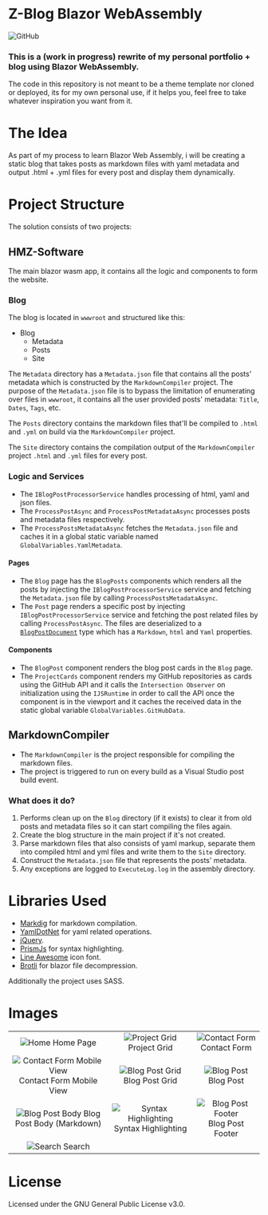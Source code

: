 # Z-Blog Blazor WebAssembly
![GitHub](https://img.shields.io/github/license/hmz777/HMZ-Software-Blazor-WebAssembly?color=black&style=flat-square)

### This is a (work in progress) rewrite of my personal portfolio + blog using Blazor WebAssembly.

The code in this repository is not meant to be a theme template nor cloned or deployed, its for my own personal use, if it helps you, feel free to take whatever inspiration you want from it.

# The Idea
As part of my process to learn Blazor Web Assembly, i will be creating a static blog that takes posts as markdown files with yaml metadata and output .html + .yml files for every post and display them dynamically.

# Project Structure
The solution consists of two projects:

## HMZ-Software
The main blazor wasm app, it contains all the logic and components to form the website.

### Blog
The blog is located in `wwwroot` and structured like this:

- Blog
    - Metadata
    - Posts
    - Site
    
The `Metadata` directory has a `Metadata.json` file that contains all the posts' metadata which is constructed by the `MarkdownCompiler` project.
The purpose of the `Metadata.json` file is to bypass the limitation of enumerating over files in `wwwroot`, it contains all the user provided posts' metadata: `Title`, `Dates`, `Tags`, etc.

The `Posts` directory contains the markdown files that'll be compiled to `.html` and `.yml` on build via the `MarkdownCompiler` project.

The `Site` directory contains the compilation output of the `MarkdownCompiler` project `.html` and `.yml` files for every post.

### Logic and Services
- The `IBlogPostProcessorService` handles processing of html, yaml and json files.
- The `ProcessPostAsync` and `ProcessPostMetadataAsync` processes posts and metadata files respectively.
- The `ProcessPostsMetadataAsync` fetches the `Metadata.json` file and caches it in a global static variable named `GlobalVariables.YamlMetadata`.

#### Pages
- The `Blog` page has the `BlogPosts` components which renders all the posts by injecting the `IBlogPostProcessorService` service and fetching the `Metadata.json` file by calling `ProcessPostsMetadataAsync`.
- The `Post` page renders a specific post by injecting `IBlogPostProcessorService` service and fetching the post related files by calling `ProcessPostAsync`.
The files are deserialized to a [`BlogPostDocument`](https://github.com/hmz777/Z-Blog-Blazor-Wasm/blob/master/HMZ-Software/Models/BlogPostDocument.cs) type which has a `Markdown`, `html` and `Yaml` properties.

#### Components
- The `BlogPost` component renders the blog post cards in the `Blog` page.
- The `ProjectCards` component renders my GitHub repositories as cards using the GitHub API and it calls the `Intersection Observer` on initialization using the `IJSRuntime` in order to call the API once the component is in the viewport and it caches the received data in the static global variable `GlobalVariables.GitHubData`.

## MarkdownCompiler
- The `MarkdownCompiler` is the project responsible for compiling the markdown files.
- The project is triggered to run on every build as a Visual Studio post build event.

### What does it do?
1. Performs clean up on the `Blog` directory (if it exists) to clear it from old posts and metadata files so it can start compiling the files again.
2. Create the blog structure in the main project if it's not created.
3. Parse markdown files that also consists of yaml markup, separate them into compiled html and yml files and write them to the `Site` directory.
4. Construct the `Metadata.json` file that represents the posts' metadata.
5. Any exceptions are logged to `ExecuteLog.log` in the assembly directory.

# Libraries Used
- [Markdig](https://github.com/lunet-io/markdig) for markdown compilation.
- [YamlDotNet](https://github.com/aaubry/YamlDotNet) for yaml related operations.
- [jQuery](https://github.com/jquery/jquery).
- [PrismJs](https://github.com/PrismJS/prism) for syntax highlighting.
- [Line Awesome](https://github.com/icons8/line-awesome) icon font.
- [Brotli](https://github.com/google/brotli) for blazor file decompression.

Additionally the project uses SASS.

# Images

| | | |
|:-------------------------:|:-------------------------:|:-------------------------:|
|![Home](https://i.imgur.com/ve8LUTM.png) Home Page | ![Project Grid](https://i.imgur.com/I6hVZgW.png) Project Grid | ![Contact Form](https://i.imgur.com/olopEYf.png) Contact Form |
| ![Contact Form Mobile View](https://i.imgur.com/YCvey5T.png) Contact Form Mobile View | ![Blog Post Grid](https://i.imgur.com/hhEqrdI.png) Blog Post Grid | ![Blog Post](https://i.imgur.com/tmx1Nhy.png) Blog Post |
| ![Blog Post Body](https://i.imgur.com/GgkHAZN.png) Blog Post Body (Markdown) | ![Syntax Highlighting](https://i.imgur.com/pjRKVNi.png) Syntax Highlighting | ![Blog Post Footer](https://i.imgur.com/sHozOKD.png) Blog Post Footer |
| ![Search](https://i.imgur.com/R8jwkl5.png) Search |

# License
Licensed under the GNU General Public License v3.0.
